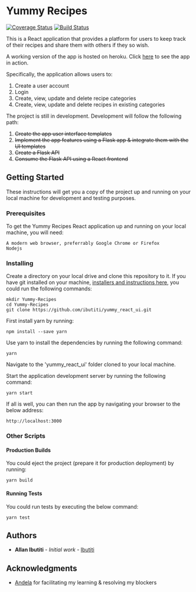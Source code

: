 # Yummy Recipes

[![Coverage Status](https://coveralls.io/repos/github/ibutiti/yummy_react_ui/badge.svg?branch=master)](https://coveralls.io/github/ibutiti/yummy_react_ui?branch=master) [![Build Status](https://travis-ci.org/ibutiti/yummy_react_ui.svg?branch=master)](https://travis-ci.org/ibutiti/yummy_react_ui)

This is a React application that provides a platform for users to keep track of their recipes and share them with others if they so wish.

A working version of the app is hosted on heroku. Click [here](https://yummy-react-ui.herokuapp.com/) to see the app in action.

Specifically, the application allows users to:

1.  Create a user account
2.  Login
3.  Create, view, update and delete recipe categories
4.  Create, view, update and delete recipes in existing categories

The project is still in development. Development will follow the following path:

1.  ~~Create the app user interface templates~~
2.  ~~Implement the app features using a Flask app & integrate them with the UI templates~~
3.  ~~Create a Flask API~~
4.  ~~Consume the Flask API using a React frontend~~

## Getting Started

These instructions will get you a copy of the project up and running on your local machine for development and testing purposes.

### Prerequisites

To get the Yummy Recipes React application up and running on your local machine, you will need:

```
A modern web browser, preferrably Google Chrome or Firefox
Nodejs
```

### Installing

Create a directory on your local drive and clone this repository to it. If you have git installed on your machine, [installers and instructions here](https://git-scm.com/), you could run the following commands:

```
mkdir Yummy-Recipes
cd Yummy-Recipes
git clone https://github.com/ibutiti/yummy_react_ui.git
```

First install yarn by running:

```
npm install --save yarn
```

Use yarn to install the dependencies by running the following command:

```
yarn
```

Navigate to the 'yummy_react_ui' folder cloned to your local machine.

Start the application development server by running the following command:

```
yarn start
```

If all is well, you can then run the app by navigating your browser to the below address:

```
http://localhost:3000
```

### Other Scripts

#### Production Builds

You could eject the project (prepare it for production deployment) by running:

```
yarn build
```

#### Running Tests

You could run tests by executing the below command:

```
yarn test
```

## Authors

* **Allan Ibutiti** - _Initial work_ - [Ibutiti](https://github.com/ibutiti)

## Acknowledgments

* [Andela](https://www.andela.com) for facilitating my learning & resolving my blockers
